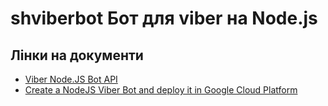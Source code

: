 # shviberbot  Бот для viber  на Node.js

## Лінки на документи

- [Viber Node.JS Bot API](https://developers.viber.com/docs/api/nodejs-bot-api/)
- [Create a NodeJS Viber Bot and deploy it in Google Cloud Platform](https://medium.com/@georgios.sakellaris/create-a-nodejs-viber-bot-and-deploy-it-in-google-cloud-platform-76d4e0fb280e)




